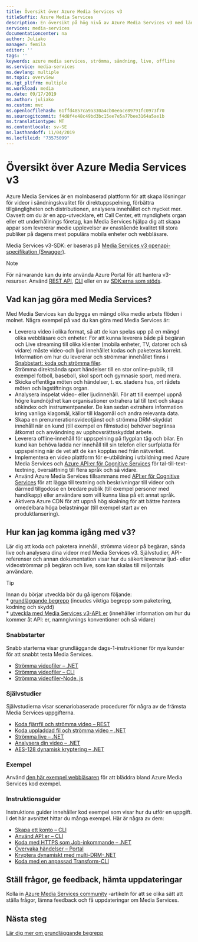 ```yaml
---
title: Översikt över Azure Media Services v3
titleSuffix: Azure Media Services
description: En översikt på hög nivå av Azure Media Services v3 med länkar till snabb starter, självstudier och kod exempel.
services: media-services
documentationcenter: na
author: Juliako
manager: femila
editor: ''
tags: ''
keywords: azure media services, strömma, sändning, live, offline
ms.service: media-services
ms.devlang: multiple
ms.topic: overview
ms.tgt_pltfrm: multiple
ms.workload: media
ms.date: 09/17/2019
ms.author: juliako
ms.custom: mvc
ms.openlocfilehash: 61ffd4857ca9a330a4cb0eeace89791fc0973f70
ms.sourcegitcommit: f4d8f4e48c49bd3bc15ee7e5a77bee3164a5ae1b
ms.translationtype: MT
ms.contentlocale: sv-SE
ms.lasthandoff: 11/04/2019
ms.locfileid: "73575099"
---
```

# <a name="azure-media-services-v3-overview"></a>Översikt över Azure Media Services v3

Azure Media Services är en molnbaserad plattform för att skapa lösningar för videor i sändningskvalitet för direktuppspelning, förbättra tillgängligheten och distributionen, analysera innehållet och mycket mer. Oavsett om du är en app-utvecklare, ett Call Center, ett myndighets organ eller ett underhållnings företag, kan Media Services hjälpa dig att skapa appar som levererar medie upplevelser av enastående kvalitet till stora publiker på dagens mest populära mobila enheter och webbläsare.

Media Services v3-SDK: er baseras på [Media Services v3 openapi-specifikation (Swagger)](https://aka.ms/ams-v3-rest-sdk).

> [!NOTE]
> För närvarande kan du inte använda Azure Portal för att hantera v3-resurser. Använd [REST API](https://aka.ms/ams-v3-rest-ref), [CLI](https://aka.ms/ams-v3-cli-ref) eller en av [SDK:erna som stöds](media-services-apis-overview.md#sdks).

## <a name="what-can-i-do-with-media-services"></a>Vad kan jag göra med Media Services?

Med Media Services kan du bygga en mängd olika medie arbets flöden i molnet. Några exempel på vad du kan göra med Media Services är:

* Leverera video i olika format, så att de kan spelas upp på en mängd olika webbläsare och enheter. För att kunna leverera både på begäran och Live streaming till olika klienter (mobila enheter, TV, datorer och så vidare) måste video-och ljud innehållet kodas och paketeras korrekt. Information om hur du levererar och strömmar innehållet finns i [Snabbstart: koda och strömma filer](stream-files-dotnet-quickstart.md).
* Strömma direktsända sport händelser till en stor online-publik, till exempel fotboll, baseboll, skol sport och gymnasie sport, med mera.
* Skicka offentliga möten och händelser, t. ex. stadens hus, ort rådets möten och lagstiftnings organ.
* Analysera inspelat video- eller ljudinnehåll. För att till exempel uppnå högre kundnöjdhet kan organisationer extrahera tal till text och skapa sökindex och instrumentpaneler. De kan sedan extrahera information kring vanliga klagomål, källor till klagomål och andra relevanta data.
* Skapa en prenumerationsvideotjänst och strömma DRM-skyddat innehåll när en kund (till exempel en filmstudio) behöver begränsa åtkomst och användning av upphovsrättsskyddat arbete.
* Leverera offline-innehåll för uppspelning på flygplan tåg och bilar. En kund kan behöva ladda ner innehåll till sin telefon eller surfplatta för uppspelning när de vet att de kan kopplas ned från nätverket.
* Implementera en video plattform för e-utbildning i utbildning med Azure Media Services och [Azure API:er för Cognitive Services](https://docs.microsoft.com/azure/#pivot=products&panel=ai) för tal-till-text-textning, översättning till flera språk och så vidare.
* Använd Azure Media Services tillsammans med [API:er för Cognitive Services](https://docs.microsoft.com/azure/#pivot=products&panel=ai) för att lägga till textning och beskrivningar till videor och därmed tillgodose en bredare publik (till exempel personer med handikapp) eller användare som vill kunna läsa på ett annat språk.
* Aktivera Azure CDN för att uppnå hög skalning för att bättre hantera omedelbara höga belastningar (till exempel start av en produktlansering).

## <a name="how-can-i-get-started-with-v3"></a>Hur kan jag komma igång med v3? 

Lär dig att koda och paketera innehåll, strömma videor på begäran, sända live och analysera dina videor med Media Services v3. Självstudier, API-referenser och annan dokumentation visar hur du säkert levererar ljud- eller videoströmmar på begäran och live, som kan skalas till miljontals användare.

> [!TIP]
> Innan du börjar utveckla bör du gå igenom följande:<br/>* [grundläggande begrepp](concepts-overview.md) (incudes viktiga begrepp som paketering, kodning och skydd)<br/>* [utveckla med Media Services v3-API: er](media-services-apis-overview.md) (innehåller information om hur du kommer åt API: er, namngivnings konventioner och så vidare)

### <a name="quickstarts"></a>Snabbstarter  

Snabb starterna visar grundläggande dags-1-instruktioner för nya kunder för att snabbt testa Media Services.

* [Strömma videofiler – .NET](stream-files-dotnet-quickstart.md)
* [Strömma videofiler – CLI](stream-files-cli-quickstart.md)
* [Strömma videofiler-Node. js](stream-files-nodejs-quickstart.md)

### <a name="tutorials"></a>Självstudier

Självstudierna visar scenariobaserade procedurer för några av de främsta Media Services uppgifterna.

* [Koda fjärrfil och strömma video – REST](stream-files-tutorial-with-rest.md)
* [Koda uppladdad fil och strömma video – .NET](stream-files-tutorial-with-api.md)
* [Strömma live – .NET](stream-live-tutorial-with-api.md)
* [Analysera din video – .NET](analyze-videos-tutorial-with-api.md)
* [AES-128 dynamisk kryptering – .NET](protect-with-aes128.md)

### <a name="samples"></a>Exempel

Använd [den här exempel webbläsaren](https://docs.microsoft.com/samples/browse/?products=azure-media-services) för att bläddra bland Azure Media Services kod exempel.

### <a name="how-to-guides"></a>Instruktionsguider

Instruktions guider innehåller kod exempel som visar hur du utför en uppgift. I det här avsnittet hittar du många exempel. Här är några av dem:

* [Skapa ett konto – CLI](create-account-cli-how-to.md)
* [Använd API:er – CLI](access-api-cli-how-to.md)
* [Koda med HTTPS som Job-inkommande – .NET](job-input-from-http-how-to.md)  
* [Övervaka händelser – Portal](monitor-events-portal-how-to.md)
* [Kryptera dynamiskt med multi-DRM-.NET](protect-with-drm.md) 
* [Koda med en anpassad Transform-CLI](custom-preset-cli-howto.md)

## <a name="ask-questions-give-feedback-get-updates"></a>Ställ frågor, ge feedback, hämta uppdateringar

Kolla in [Azure Media Services community](media-services-community.md) -artikeln för att se olika sätt att ställa frågor, lämna feedback och få uppdateringar om Media Services.

## <a name="next-steps"></a>Nästa steg

[Lär dig mer om grundläggande begrepp](concepts-overview.md)

